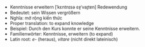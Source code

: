 - Kenntnisse erweitern	[ˈkɛntnɪsə ɛɐ̯ˈvaɪ̯tɐn]	Redewendung
- Bedeutet: sein Wissen vergrößern
- Nghĩa: mở rộng kiến thức
- Proper translation: to expand knowledge
- Beispiel: Durch den Kurs konnte er seine Kenntnisse erweitern.
- Familienwörter: Kenntnisse, erweitern (to expand)	
- Latin root: *e-* (heraus), *vitare* (nicht direkt lateinisch)